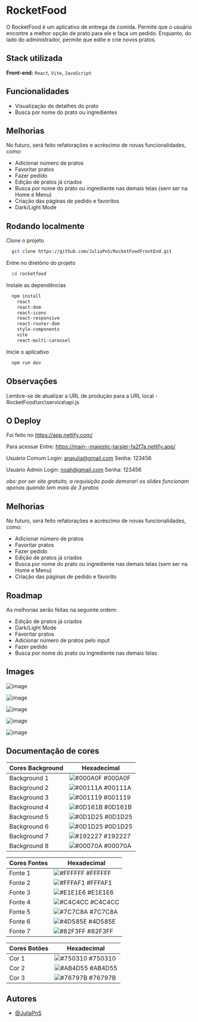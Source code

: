
# RocketFood

O RocketFood é um aplicativo de entrega de comida. Permite que o usuário encontre a melhor opção de prato para ele e faça um pedido. Enquanto, do lado do administrador, permite que edite e crie novos pratos.

## Stack utilizada

**Front-end:** `React`, `Vite`, `JavaScript`

## Funcionalidades
- Visualização de detalhes do prato
- Busca por nome do prato ou ingredientes

## Melhorias
No futuro, será feito refatorações e acréscimo de novas funcionalidades, como:
- Adicionar número de pratos
- Favoritar pratos
- Fazer pedido
- Edição de pratos já criados
- Busca por nome do prato ou ingrediente nas demais telas (sem ser na Home e Menu)
- Criação das páginas de pedido e favoritos
- Dark/Light Mode
  
## Rodando localmente
Clone o projeto

```bash
  git clone https://github.com/JuliaPnS/RocketFoodFrontEnd.git
```

Entre no diretório do projeto

```bash
  cd rocketfood
```

Instale as dependências

```bash
  npm install
    react 
    react-dom
    react-icons
    react-responsive
    react-router-dom
    style-components
    vite
    react-multi-carousel
```

Inicie o aplicativo

```bash
  npm run dev
```

## Observações
Lembre-se de atualizar a URL de produção para a URL local - RocketFood\src\service\api.js

## O Deploy
Foi feito no https://app.netlify.com/

Para acessar
Entre: https://main--majestic-tarsier-fa2f7a.netlify.app/

Usuário Comum 
Login: anajulia@gmail.com 
Senha: 123456

Usuário Admin 
Login: noah@gmail.com 
Senha: 123456

_obs: por ser site gratuito, a requisição pode demorar! 
os slides funcionam apenas quando tem mais de 3 pratos_


## Melhorias
No futuro, será feito refatorações e acréscimo de novas funcionalidades, como:
- Adicionar número de pratos
- Favoritar pratos
- Fazer pedido
- Edição de pratos já criados
- Busca por nome do prato ou ingrediente nas demais telas (sem ser na Home e Menu)
- Criação das páginas de pedido e favorito

## Roadmap
As melhorias serão feitas na seguinte ordem:

- Edição de pratos já criados
- Dark/Light Mode
- Favoritar pratos
- Adicionar número de pratos pelo input
- Fazer pedido
- Busca por nome do prato ou ingrediente nas demais telas

## Images

![image](https://github.com/JuliaPnS/RocketFoodFrontEnd/assets/66971019/f805e9a9-186e-4265-827f-66f44047857c)

![image](https://github.com/JuliaPnS/RocketFoodFrontEnd/assets/66971019/eb2927b3-4939-4e4b-a15a-a56c64047461)

![image](https://github.com/JuliaPnS/RocketFoodFrontEnd/assets/66971019/9478007d-2634-4474-9100-3bbd52dff51f)

![image](https://github.com/JuliaPnS/RocketFoodFrontEnd/assets/66971019/9b1f2b79-89e3-4b76-8db0-f57578b2ab95)

![image](https://github.com/JuliaPnS/RocketFoodFrontEnd/assets/66971019/c9e974f4-0a0e-499a-bc33-1e8d7b5a3fb9)




  
## Documentação de cores

| Cores Background  | Hexadecimal                                                                            |
| ----------------- | ---------------------------------------------------------------- |
| Background 1      | ![#000A0F](https://via.placeholder.com/10/000A0F?text=+) #000A0F |
| Background 2      | ![#00111A](https://via.placeholder.com/10/00111A?text=+) #00111A |
| Background 3      | ![#001119](https://via.placeholder.com/10/001119?text=+) #001119 |
| Background 4      | ![#0D161B](https://via.placeholder.com/10/0D161B?text=+) #0D161B |
| Background 5      | ![#0D1D25](https://via.placeholder.com/10/0D1D25?text=+) #0D1D25 |
| Background 6      | ![#0D1D25](https://via.placeholder.com/10/0D1D25?text=+) #0D1D25 |
| Background 7      | ![#192227](https://via.placeholder.com/10/192227?text=+) #192227 |
| Background 8      | ![#00070A](https://via.placeholder.com/10/00070A?text=+) #00070A |

| Cores Fontes      | Hexadecimal                                                      |
| ----------------- | ---------------------------------------------------------------- |
| Fonte 1           | ![#FFFFFF](https://via.placeholder.com/10/FFFFFF?text=+) #FFFFFF |
| Fonte 2           | ![#FFFAF1](https://via.placeholder.com/10/FFFAF1?text=+) #FFFAF1 |
| Fonte 3           | ![#E1E1E6](https://via.placeholder.com/10/E1E1E6?text=+) #E1E1E6 |
| Fonte 4           | ![#C4C4CC](https://via.placeholder.com/10/C4C4CC?text=+) #C4C4CC |
| Fonte 5           | ![#7C7C8A](https://via.placeholder.com/10/7C7C8A?text=+) #7C7C8A |
| Fonte 6           | ![#4D585E](https://via.placeholder.com/10/4D585E?text=+) #4D585E |
| Fonte 7           | ![#82F3FF](https://via.placeholder.com/10/82F3FF?text=+) #82F3FF |

| Cores Botões      | Hexadecimal                                                      |
| ----------------- | ---------------------------------------------------------------- |
| Cor 1             | ![#750310](https://via.placeholder.com/10/750310?text=+) #750310 |
| Cor 2             | ![#AB4D55](https://via.placeholder.com/10/AB4D55?text=+) #AB4D55 |
| Cor 3             | ![#76797B](https://via.placeholder.com/10/76797B?text=+) #76797B |


## Autores
- [@JuliaPnS](https://github.com/JuliaPnS)

